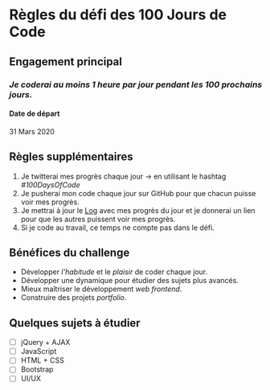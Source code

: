 # Règles du défi des 100 Jours de Code

## Engagement principal
### *Je coderai au moins 1 heure par jour pendant les 100 prochains jours.*

#### Date de départ
31 Mars 2020

## Règles supplémentaires
1. Je twitterai mes progrès chaque jour -> en utilisant le hashtag *#100DaysOfCode* 
2. Je pusherai mon code chaque jour sur GitHub pour que chacun puisse voir mes progrès. 
3. Je mettrai à jour le [Log](log.md) avec mes progrès du jour et je donnerai un lien pour que les autres puissent voir mes progrès. 
4. Si je code au travail, ce temps ne compte pas dans le défi. 

## Bénéfices du challenge

* Développer *l'habitude* et le *plaisir* de coder chaque jour.
* Développer une dynamique pour étudier des sujets plus avancés.
* Mieux maîtriser le développement *web frontend*.
* Construire des projets *portfolio*.

## Quelques sujets à étudier

- [ ] jQuery + AJAX
- [ ] JavaScript
- [ ] HTML + CSS
- [ ] Bootstrap
- [ ] UI/UX